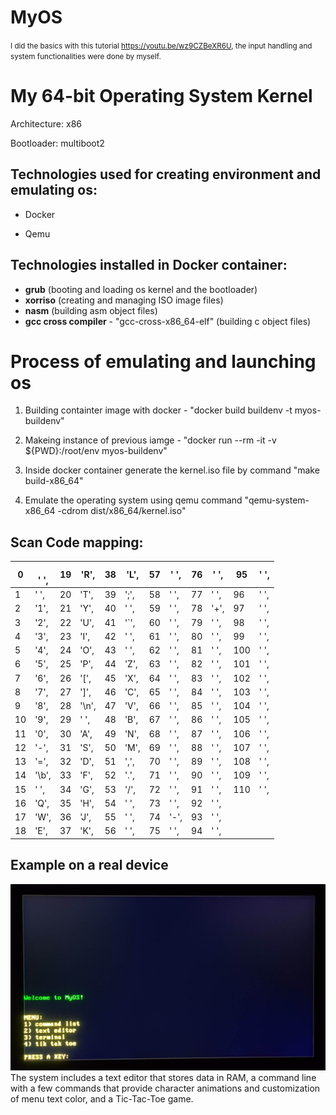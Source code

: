 # MyOS
<small>I did the basics with this tutorial https://youtu.be/wz9CZBeXR6U, the input handling and system functionalities were done by myself.</small>
<h1>My 64-bit Operating System Kernel</h1>

Architecture: x86

Bootloader: multiboot2


<h2>Technologies used for creating environment and emulating os:</h2>

- Docker

- Qemu


<h2>Technologies installed in Docker container:</h2>

- <b>grub</b> (booting and loading os kernel and the bootloader)
- <b>xorriso</b> (creating and managing ISO image files)
- <b>nasm</b> (building asm object files)
- <b>gcc cross compiler</b> - "gcc-cross-x86_64-elf" (building c object files)


<h1>Process of emulating and launching os</h1>

1) Building containter image with docker - "docker build buildenv -t myos-buildenv"
  
  
2) Makeing instance of previous iamge - "docker run --rm -it -v ${PWD}:/root/env myos-buildenv"


4) Inside docker container generate the kernel.iso file by command "make build-x86_64"


6) Emulate the operating system using qemu command "qemu-system-x86_64 -cdrom dist/x86_64/kernel.iso"


<h2>Scan Code mapping: </h2>


<table>
<thead>
  <tr>
    <th>0</th>
    <th>&nbsp;&nbsp;&nbsp;<br>' ',</th>
    <th>19</th>
    <th>'R',</th>
    <th>38</th>
    <th>'L',</th>
    <th>57</th>
    <th>' ',</th>
    <th>76</th>
    <th>' ',</th>
    <th>95</th>
    <th>' ',</th>
  </tr>
</thead>
<tbody>
  <tr>
    <td>1</td>
    <td>' ',</td>
    <td>20</td>
    <td>'T',</td>
    <td>39</td>
    <td>';',</td>
    <td>58</td>
    <td>' ',</td>
    <td>77</td>
    <td>' ',</td>
    <td>96</td>
    <td>' ',</td>
  </tr>
  <tr>
    <td>2</td>
    <td>'1',</td>
    <td>21</td>
    <td>'Y',</td>
    <td>40</td>
    <td>' ',</td>
    <td>59</td>
    <td>' ',</td>
    <td>78</td>
    <td>'+',</td>
    <td>97</td>
    <td>' ',</td>
  </tr>
  <tr>
    <td>3</td>
    <td>'2',</td>
    <td>22</td>
    <td>'U',</td>
    <td>41</td>
    <td>'`',</td>
    <td>60</td>
    <td>' ',</td>
    <td>79</td>
    <td>' ',</td>
    <td>98</td>
    <td>' ',</td>
  </tr>
  <tr>
    <td>4</td>
    <td>'3',</td>
    <td>23</td>
    <td>'I',</td>
    <td>42</td>
    <td>' ',</td>
    <td>61</td>
    <td>' ',</td>
    <td>80</td>
    <td>' ',</td>
    <td>99</td>
    <td>' ',</td>
  </tr>
  <tr>
    <td>5</td>
    <td>'4',</td>
    <td>24</td>
    <td>'O',</td>
    <td>43</td>
    <td>' ',</td>
    <td>62</td>
    <td>' ',</td>
    <td>81</td>
    <td>' ',</td>
    <td>100</td>
    <td>' ',</td>
  </tr>
  <tr>
    <td>6</td>
    <td>'5',</td>
    <td>25</td>
    <td>'P',</td>
    <td>44</td>
    <td>'Z',</td>
    <td>63</td>
    <td>' ',</td>
    <td>82</td>
    <td>' ',</td>
    <td>101</td>
    <td>' ',</td>
  </tr>
  <tr>
    <td>7</td>
    <td>'6',</td>
    <td>26</td>
    <td>'[',</td>
    <td>45</td>
    <td>'X',</td>
    <td>64</td>
    <td>' ',</td>
    <td>83</td>
    <td>' ',</td>
    <td>102</td>
    <td>' ',</td>
  </tr>
  <tr>
    <td>8</td>
    <td>'7',</td>
    <td>27</td>
    <td>']',</td>
    <td>46</td>
    <td>'C',</td>
    <td>65</td>
    <td>' ',</td>
    <td>84</td>
    <td>' ',</td>
    <td>103</td>
    <td>' ',</td>
  </tr>
  <tr>
    <td>9</td>
    <td>'8',</td>
    <td>28</td>
    <td>'\n',</td>
    <td>47</td>
    <td>'V',</td>
    <td>66</td>
    <td>' ',</td>
    <td>85</td>
    <td>' ',</td>
    <td>104</td>
    <td>' ',</td>
  </tr>
  <tr>
    <td>10</td>
    <td>'9',</td>
    <td>29</td>
    <td>' ',</td>
    <td>48</td>
    <td>'B',</td>
    <td>67</td>
    <td>' ',</td>
    <td>86</td>
    <td>' ',</td>
    <td>105</td>
    <td>' ',</td>
  </tr>
  <tr>
    <td>11</td>
    <td>'0',</td>
    <td>30</td>
    <td>'A',</td>
    <td>49</td>
    <td>'N',</td>
    <td>68</td>
    <td>' ',</td>
    <td>87</td>
    <td>' ',</td>
    <td>106</td>
    <td>' ',</td>
  </tr>
  <tr>
    <td>12</td>
    <td>'-',</td>
    <td>31</td>
    <td>'S',</td>
    <td>50</td>
    <td>'M',</td>
    <td>69</td>
    <td>' ',</td>
    <td>88</td>
    <td>' ',</td>
    <td>107</td>
    <td>' ',</td>
  </tr>
  <tr>
    <td>13</td>
    <td>'=',</td>
    <td>32</td>
    <td>'D',</td>
    <td>51</td>
    <td>',',</td>
    <td>70</td>
    <td>' ',</td>
    <td>89</td>
    <td>' ',</td>
    <td>108</td>
    <td>' ',</td>
  </tr>
  <tr>
    <td>14</td>
    <td>'\b',</td>
    <td>33</td>
    <td>'F',</td>
    <td>52</td>
    <td>'.',</td>
    <td>71</td>
    <td>' ',</td>
    <td>90</td>
    <td>' ',</td>
    <td>109</td>
    <td>' ',</td>
  </tr>
  <tr>
    <td>15</td>
    <td>' ',</td>
    <td>34</td>
    <td>'G',</td>
    <td>53</td>
    <td>'/',</td>
    <td>72</td>
    <td>' ',</td>
    <td>91</td>
    <td>' ',</td>
    <td>110</td>
    <td>' ',</td>
  </tr>
  <tr>
    <td>16</td>
    <td>'Q',</td>
    <td>35</td>
    <td>'H',</td>
    <td>54</td>
    <td>' ',</td>
    <td>73</td>
    <td>' ',</td>
    <td>92</td>
    <td>' ',</td>
    <td></td>
    <td></td>
  </tr>
  <tr>
    <td>17</td>
    <td>'W',</td>
    <td>36</td>
    <td>'J',</td>
    <td>55</td>
    <td>' ',</td>
    <td>74</td>
    <td>'-',</td>
    <td>93</td>
    <td>' ',</td>
    <td></td>
    <td></td>
  </tr>
  <tr>
    <td>18</td>
    <td>'E',</td>
    <td>37</td>
    <td>'K',</td>
    <td>56</td>
    <td>' ',</td>
    <td>75</td>
    <td>' ',</td>
    <td>94</td>
    <td>' ',</td>
    <td></td>
    <td></td>
  </tr>
</tbody>
</table>

<h2>Example on a real device</h2>
<img src =https://github.com/mateushzet/MyOS/blob/ec55c162626dba94c6611ca839cc2d8f793dd6b4/photo.jpg>
The system includes a text editor that stores data in RAM, a command line with a few commands that provide character animations and customization of menu text color, and a Tic-Tac-Toe game.
